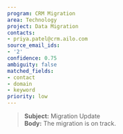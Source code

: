 ```yaml
---
program: CRM Migration
area: Technology
project: Data Migration
contacts:
- priya.patel@crm.ailo.com
source_email_ids:
- '2'
confidence: 0.75
ambiguity: false
matched_fields:
- contact
- domain
- keyword
priority: low
---
```

> **Subject:** Migration Update  
> **Body:** The migration is on track.
